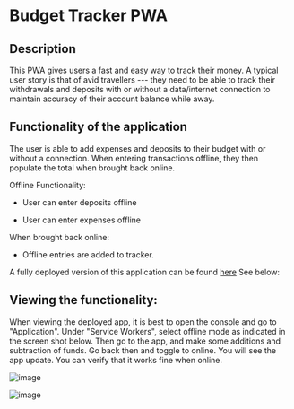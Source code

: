 # Budget Tracker PWA

## Description

This PWA gives users a fast and easy way to track their money. A typical user story is that of avid travellers --- they need to be able to track their withdrawals and deposits with or without a data/internet connection to maintain accuracy of their account balance while away. 

## Functionality of the application

The user is able to add expenses and deposits to their budget with or without a connection. When entering transactions offline, they then populate the total when brought back online.

Offline Functionality:

  * User can enter deposits offline

  * User can enter expenses offline

When brought back online:

  * Offline entries are added to tracker.

A fully deployed version of this application can be found [here](https://budget-tracker-ui.herokuapp.com/) See below:

## Viewing the functionality:

When viewing the deployed app, it is best to open the console and go to "Application". Under "Service Workers", select offline mode as indicated in the screen shot below.
Then go to the app, and make some additions and subtraction of funds. Go back then and toggle to online. You will see the app update. You can verify that it works fine when online. 

![image](https://user-images.githubusercontent.com/80119915/133664610-150dc16d-77c0-4dab-9b85-bc10508ebf87.png)

![image](https://user-images.githubusercontent.com/80119915/133664688-44d42a2c-3827-4ac5-89c3-812976047b41.png)








